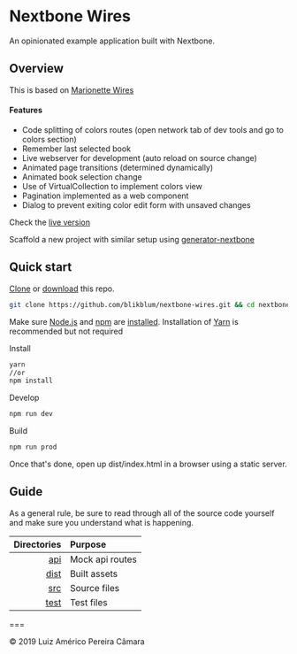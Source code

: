 Nextbone Wires
==============

An opinionated example application built with Nextbone. 

## Overview

This is based on [Marionette Wires](https://github.com/thejameskyle/marionette-wires)

#### Features

* Code splitting of colors routes (open network tab of dev tools and go to colors section)
* Remember last selected book
* Live webserver for development (auto reload on source change)
* Animated page transitions (determined dynamically)
* Animated book selection change
* Use of VirtualCollection to implement colors view
* Pagination implemented as a web component
* Dialog to prevent exiting color edit form with unsaved changes
 
 Check the [live version](https://blikblum.github.io/nextbone-wires/dist/)
 
 Scaffold a new project with similar setup using [generator-nextbone](https://github.com/blikblum/generator-nextbone)

## Quick start

[Clone](http://git-scm.com/docs/git-clone) or [download](https://github.com/blikblum/marionette.routing/archive/master.zip) this repo.

```sh
git clone https://github.com/blikblum/nextbone-wires.git && cd nextbone-wires
```

Make sure [Node.js](http://nodejs.org/) and [npm](https://www.npmjs.org/) are
[installed](http://nodejs.org/download/). Installation of [Yarn](https://yarnpkg.com/) is recommended but not required 

Install
```sh
yarn
//or
npm install
```

Develop
```sh
npm run dev
```

Build
```sh
npm run prod
```

Once that's done, open up dist/index.html in a browser using a static server.

## Guide

As a general rule, be sure to read through all of the source code yourself and make sure you understand what is happening.

|    Directories | Purpose         |
| -------------: | :-------------- |
|   [api](./api) | Mock api routes |
| [dist](./dist) | Built assets    |
|   [src](./src) | Source files    |
| [test](./test) | Test files      |

===

&copy; 2019 Luiz Américo Pereira Câmara
